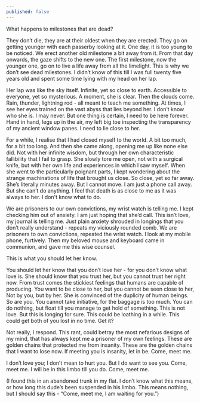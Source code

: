 ```yaml
---
published: false
---
```

What happens to milestones that are dead?

They don’t die, they are at their oldest when they are erected. They go on getting younger with each passerby looking at it. One day, it is too young to be noticed. We erect another old milestone a bit away from it. From that day onwards, the gaze shifts to the new one. The first milestone, now the younger one, go on to live a life away from all the limelight. This is why we don’t see dead milestones. I didn’t know of this till I was full twenty five years old and spent some time lying with my head on her lap. 

Her lap was like the sky itself. Infinite, yet so close to earth. Accessible to everyone, yet so mysterious. A moment, she is clear. Then the clouds come. Rain, thunder, lightning rod - all meant to teach me something. At times, I see her eyes trained on the vast abyss that lies beyond her. I don’t know who she is. I may never. But one thing is certain, I need to be here forever. Hand in hand, legs up in the air, my left big toe inspecting the transparency of my ancient window panes. I need to lie close to her. 

For a while, I realise that I had closed myself to the world. A bit too much, for a bit too long. And then she came along, opening me up like none else did. Not with her infinite wisdom, but through her own characteristic fallibility that I fail to grasp. She slowly tore me open, not with a surgical knife, but with her own life and experiences in which I saw myself. When she went to the particularly poignant parts, I kept wondering about the strange machinations of life that brought us close. So close, yet so far away. She’s literally minutes away. But I cannot move. I am just a phone call away. But she can’t do anything. I feel that death is as close to me as it was always to her. I don't know what to do.

We are prisoners to our own convictions, my wrist watch is telling me. I kept checking him out of anxiety. I am just hoping that she’d call. This isn’t love, my journal is telling me. Just plain anxiety shrouded in longings that you don’t really understand - repeats my viciously rounded comb. We are prisoners to own convictions, repeated the wrist watch. I look at my mobile phone, furtively. Then my beloved mouse and keyboard came in communion, and gave me this wise counsel.

This is what you should let her know.

You should let her know that you don’t love her - for you don’t know what love is. She should know that you trust her, but you cannot trust her right now. From trust comes the stickiest feelings that humans are capable of producing. You want to be close to her, but you cannot be seen close to her, Not by you, but by her. She is convinced of the duplicity of human beings. So are you. You cannot take initiative, for the baggage is too much. You can do nothing, but float till you manage to get hold of something. This is not love. But this is longing for sure. This could be loathing in a while. This could get both of you lost in no time. Get it?

Not really, I respond. This rant, could betray the most nefarious designs of my mind, that has always kept me a prisoner of my own feelings. These are golden chains that protected me from insanity. These are the golden chains that I want to lose now. If meeting you is insanity, let in be. Come, meet me.

I don’t love you; I don’t mean to hurt you. But I do want to see you. Come, meet me. I will be in this limbo till you do. Come, meet me.

(I found this in an abandoned trunk in my flat. I don’t know what this means, or how long this dude’s been suspended in his limbo. This means nothing, but I should say this - “Come, meet me, I am waiting for you.”)

